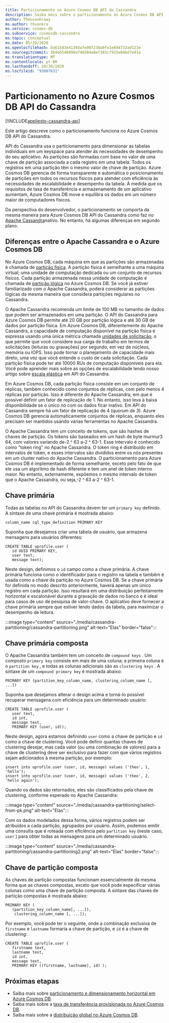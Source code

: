 ```yaml
---
title: Particionamento no Azure Cosmos DB API do Cassandra
description: Saiba mais sobre o particionamento no Azure Cosmos DB API do Cassandra
author: TheovanKraay
ms.author: thvankra
ms.service: cosmos-db
ms.subservice: cosmosdb-cassandra
ms.topic: conceptual
ms.date: 05/20/2020
ms.openlocfilehash: ba615d3e41393afe007238a0fe1e694732ad123e
ms.sourcegitcommit: 3bdeb546890a740384a8ef383cf915e84bd7e91e
ms.translationtype: MT
ms.contentlocale: pt-BR
ms.lasthandoff: 10/30/2020
ms.locfileid: "93087631"
---
```

# <a name="partitioning-in-azure-cosmos-db-cassandra-api"></a>Particionamento no Azure Cosmos DB API do Cassandra
[!INCLUDE[appliesto-cassandra-api](includes/appliesto-cassandra-api.md)]

Este artigo descreve como o particionamento funciona no Azure Cosmos DB API do Cassandra. 

API do Cassandra usa o particionamento para dimensionar as tabelas individuais em um keyspace para atender às necessidades de desempenho do seu aplicativo. As partições são formadas com base no valor de uma chave de partição associada a cada registro em uma tabela. Todos os registros em uma partição têm o mesmo valor de chave de partição. Azure Cosmos DB gerencia de forma transparente e automática o posicionamento de partições em todos os recursos físicos para atender com eficiência às necessidades de escalabilidade e desempenho da tabela. À medida que os requisitos de taxa de transferência e armazenamento de um aplicativo aumentam, Azure Cosmos DB move e equilibra os dados em um número maior de computadores físicos.

Da perspectiva do desenvolvedor, o particionamento se comporta da mesma maneira para Azure Cosmos DB API do Cassandra como faz no [Apache Cassandra](https://cassandra.apache.org/)nativo. No entanto, há algumas diferenças em segundo plano. 


## <a name="differences-between-apache-cassandra-and-azure-cosmos-db"></a>Diferenças entre o Apache Cassandra e o Azure Cosmos DB

No Azure Cosmos DB, cada máquina em que as partições são armazenadas é chamada de [partição física](partitioning-overview.md#physical-partitions). A partição física é semelhante a uma máquina virtual; uma unidade de computação dedicada ou um conjunto de recursos físicos. Cada partição armazenada nessa unidade de computação é chamada de [partição lógica](partitioning-overview.md#logical-partitions) no Azure Cosmos DB. Se você já estiver familiarizado com o Apache Cassandra, poderá considerar as partições lógicas da mesma maneira que considera partições regulares no Cassandra. 

O Apache Cassandra recomenda um limite de 100 MB no tamanho de dados que podem ser armazenados em uma partição. O API do Cassandra para Azure Cosmos DB permite até 20 GB por partição lógica e até 30 GB de dados por partição física. Em Azure Cosmos DB, diferentemente do Apache Cassandra, a capacidade de computação disponível na partição física é expressa usando uma única métrica chamada [unidades de solicitação](request-units.md), o que permite que você considere sua carga de trabalho em termos de solicitações (leituras ou gravações) por segundo, em vez de núcleos, memória ou IOPS. Isso pode tornar o planejamento de capacidade mais direto, uma vez que você entende o custo de cada solicitação. Cada partição física pode ter até 10000 RUs de computação disponíveis para ela. Você pode aprender mais sobre as opções de escalabilidade lendo nosso artigo sobre [escala elástica](manage-scale-cassandra.md) em API do Cassandra. 

Em Azure Cosmos DB, cada partição física consiste em um conjunto de réplicas, também conhecido como conjuntos de réplicas, com pelo menos 4 réplicas por partição. Isso é diferente do Apache Cassandra, em que é possível definir um fator de replicação de 1. No entanto, isso leva à baixa disponibilidade se o único nó com os dados ficar inativo. Em API do Cassandra sempre há um fator de replicação de 4 (quorum de 3). Azure Cosmos DB gerencia automaticamente conjuntos de réplicas, enquanto eles precisam ser mantidos usando várias ferramentas no Apache Cassandra. 

O Apache Cassandra tem um conceito de tokens, que são hashes de chaves de partição. Os tokens são baseados em um hash de byte murmur3 64, com valores variando de-2 ^ 63 a-2 ^ 63-1. Esse intervalo é conhecido como "token ring" no Apache Cassandra. O token ring é distribuído em intervalos de token, e esses intervalos são divididos entre os nós presentes em um cluster nativo do Apache Cassandra. O particionamento para Azure Cosmos DB é implementado de forma semelhante, exceto pelo fato de que ele usa um algoritmo de hash diferente e tem um anel de token interno maior. No entanto, externamente, expõemos o mesmo intervalo de token que o Apache Cassandra, ou seja,-2 ^ 63 a-2 ^ 63-1.


## <a name="primary-key"></a>Chave primária

Todas as tabelas no API do Cassandra devem ter um `primary key` definido. A sintaxe de uma chave primária é mostrada abaixo:

```shell
column_name cql_type_definition PRIMARY KEY
```

Suponha que desejamos criar uma tabela de usuário, que armazena mensagens para usuários diferentes:

```shell
CREATE TABLE uprofile.user ( 
   id UUID PRIMARY KEY, 
   user text,  
   message text);
```

Neste design, definimos o `id` campo como a chave primária. A chave primária funciona como o identificador para o registro na tabela e também é usada como a chave de partição no Azure Cosmos DB. Se a chave primária for definida no modo descrito anteriormente, haverá apenas um único registro em cada partição. Isso resultará em uma distribuição perfeitamente horizontal e escalonável durante a gravação de dados no banco e é ideal para casos de uso de pesquisa de valor-chave. O aplicativo deve fornecer a chave primária sempre que estiver lendo dados da tabela, para maximizar o desempenho de leitura. 

:::image type="content" source="./media/cassandra-partitioning/cassandra-partitioning.png" alt-text="Elas" border="false":::


## <a name="compound-primary-key"></a>Chave primária composta

O Apache Cassandra também tem um conceito de  `compound keys` . Um composto `primary key` consiste em mais de uma coluna; a primeira coluna é o `partition key` , e todas as colunas adicionais são as `clustering keys` . A sintaxe de um `compound primary key` é mostrada abaixo:

```shell
PRIMARY KEY (partition_key_column_name, clustering_column_name [, ...])
```

Suponha que desejamos alterar o design acima e torná-lo possível recuperar mensagens com eficiência para um determinado usuário:

```shell
CREATE TABLE uprofile.user (
   user text,  
   id int, 
   message text, 
   PRIMARY KEY (user, id));
```

Neste design, agora estamos definindo `user` como a chave de partição e `id` como a chave de clustering. Você pode definir quantas chaves de clustering desejar, mas cada valor (ou uma combinação de valores) para a chave de clustering deve ser exclusivo para fazer com que vários registros sejam adicionados à mesma partição, por exemplo:

```shell
insert into uprofile.user (user, id, message) values ('theo', 1, 'hello');
insert into uprofile.user (user, id, message) values ('theo', 2, 'hello again');
```

Quando os dados são retornados, eles são classificados pela chave de clustering, conforme esperado no Apache Cassandra:

:::image type="content" source="./media/cassandra-partitioning/select-from-pk.png" alt-text="Elas":::

Com os dados modelados dessa forma, vários registros podem ser atribuídos a cada partição, agrupados por usuário. Assim, podemos emitir uma consulta que é roteada com eficiência pelo `partition key` (neste caso, `user` ) para obter todas as mensagens para um determinado usuário. 

:::image type="content" source="./media/cassandra-partitioning/cassandra-partitioning2.png" alt-text="Elas" border="false":::


## <a name="composite-partition-key"></a>Chave de partição composta

As chaves de partição compostas funcionam essencialmente da mesma forma que as chaves compostas, exceto que você pode especificar várias colunas como uma chave de partição composta. A sintaxe das chaves de partição compostas é mostrada abaixo:

```shell
PRIMARY KEY (
   (partition_key_column_name[, ...]), 
    clustering_column_name [, ...]);
```
Por exemplo, você pode ter o seguinte, onde a combinação exclusiva de `firstname` e `lastname` formaria a chave de partição, e `id` é a chave de clustering:

```shell
CREATE TABLE uprofile.user ( 
   firstname text, 
   lastname text,
   id int,  
   message text, 
   PRIMARY KEY ((firstname, lastname), id) );
```

## <a name="next-steps"></a>Próximas etapas

* Saiba mais sobre [particionamento e dimensionamento horizontal em Azure Cosmos DB](partitioning-overview.md).
* Saiba mais sobre a [taxa de transferência provisionada no Azure Cosmos DB](request-units.md).
* Saiba mais sobre a [distribuição global no Azure Cosmos DB](distribute-data-globally.md).
